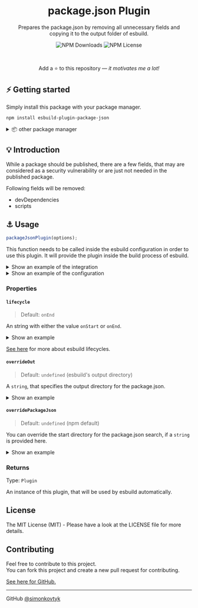 <img align="center" src="" />
<h1 align="center">package.json Plugin</h1>
<p align="center">Prepares the package.json by removing all unnecessary fields and<br/>copying it to the output folder of esbuild.</p>

<div align="center">

![NPM Downloads](https://img.shields.io/npm/dw/esbuild-plugin-package-json) ![NPM License](https://img.shields.io/npm/l/esbuild-plugin-package-json)

<br />

Add a ⭐ to this repository — *it motivates me a lot!*

</div>

## ⚡️ Getting started

Simply install this package with your package manager.

````shell
npm install esbuild-plugin-package-json
````

<details>
<summary>📦 other package manager</summary>

**yarn**

````shell
yarn install esbuild-plugin-package-json
````

**pnpm**

````shell
pnpm install esbuild-plugin-package-json
````

</details>

## 💡 Introduction

While a package should be published, there are a few fields, that may are considered as a security vulnerability or are just not needed in the published package.

Following fields will be removed:
- devDependencies
- scripts

## ⚓ Usage
```typescript
packageJsonPlugin(options);
```

This function needs to be called inside the esbuild configuration in order to use this plugin. It will provide the plugin inside the build process of esbuild.

<details>
<summary>Show an example of the integration</summary>

````typescript
esbuild.build({
  // some configuration...
  plugins: [
    packageJsonPlugin();
    // more plugins here...
  ]
})
````

</details>

<details>
<summary>Show an example of the configuration</summary>

````typescript
packageJsonPlugin({
  // configure here
});
````
</details>

### Properties

#### ``lifecycle``

> Default: ``onEnd``

An string with either the value ``onStart`` or ``onEnd``.

<details>
<summary>Show an example</summary>

````typescript
packageJsonPlugin({
  lifecycle: "onStart"
});
````
</details>

[See here](https://esbuild.github.io/plugins/#concepts) for more about esbuild lifecycles.

#### ``overrideOut``

> Default: ``undefined`` (esbuild's output directory)

A ``string``, that specifies the output directory for the package.json.

<details>
<summary>Show an example</summary>

````typescript
packageJsonPlugin({
  overrideOut: "dist" // any directory allowed
});
````

</details>

#### ``overridePackageJson``

> Default: ``undefined`` (npm default)

You can override the start directory for the package.json search, if a ``string`` is provided here.

<details>
<summary>Show an example</summary>

````typescript
packageJsonPlugin({
  overridePackageJson: "libs/my-lib" // any directory allowed
});
````

</details>

### Returns

Type: ``Plugin``

An instance of this plugin, that will be used by esbuild automatically.

## License

The MIT License (MIT) - Please have a look at the LICENSE file for more details.

## Contributing

Feel free to contribute to this project.\
You can fork this project and create a new pull request for contributing.

[See here for GitHub.](https://github.com/simonkovtyk/esbuild-plugin-package-json)

<hr>

GitHub [@simonkovtyk](https://github.com/simonkovtyk)
